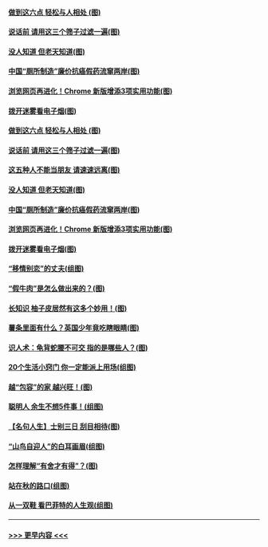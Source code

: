 #### [做到这六点 轻松与人相处 (图)](../pages/p8/907429.md?t=09190400) 
#### [说话前 请用这三个筛子过滤一遍(图)](../pages/p8/906928.md?t=09190400) 
#### [没人知道 但老天知道(图)](../pages/p8/907731.md?t=09190400) 
#### [中国“厕所制造”廉价抗癌假药流窜两岸(图)](../pages/p8/907723.md?t=09190400) 
#### [浏览网页再进化！Chrome 新版增添3项实用功能(图)](../pages/p8/907714.md?t=09190400) 
#### [拨开迷雾看电子烟(图)](../pages/p8/907427.md?t=09190400) 
#### [做到这六点 轻松与人相处 (图)](../pages/p8/907429.md?t=09190400) 
#### [说话前 请用这三个筛子过滤一遍(图)](../pages/p8/906928.md?t=09190400) 
#### [这五种人不能当朋友 请速速远离(图)](../pages/p8/907726.md?t=09190400) 
#### [没人知道 但老天知道(图)](../pages/p8/907731.md?t=09190400) 
#### [中国“厕所制造”廉价抗癌假药流窜两岸(图)](../pages/p8/907723.md?t=09190400) 
#### [浏览网页再进化！Chrome 新版增添3项实用功能(图)](../pages/p8/907714.md?t=09190400) 
#### [拨开迷雾看电子烟(图)](../pages/p8/907427.md?t=09190400) 
#### [“移情别恋”的丈夫(组图)](../pages/p8/907644.md?t=09190400) 
#### [“假牛肉”是怎么做出来的？(图)](../pages/p8/907668.md?t=09190400) 
#### [长知识 柚子皮居然有这多个妙用！(图)](../pages/p8/907425.md?t=09190400) 
#### [薯条里面有什么？英国少年竟吃瞎眼睛(图)](../pages/p8/907381.md?t=09190400) 
#### [识人术：龟背蛇腰不可交 指的是哪些人？(图)](../pages/p8/907503.md?t=09190400) 
#### [20个生活小窍门 你一定能派上用场(组图)](../pages/p8/907510.md?t=09190400) 
#### [越“包容”的家 越兴旺！(图)](../pages/p8/907328.md?t=09190400) 
#### [聪明人 余生不想5件事！(组图)](../pages/p8/907364.md?t=09190400) 
#### [【名句人生】士别三日 刮目相待(图)](../pages/p8/906988.md?t=09190400) 
#### [“山鸟自迎人”的白耳画眉(组图)](../pages/p8/907332.md?t=09190400) 
#### [怎样理解“有舍才有得”？(图)](../pages/p8/906872.md?t=09190400) 
#### [站在秋的路口(组图)](../pages/p8/906914.md?t=09190400) 
#### [从一双鞋 看巴菲特的人生观(组图)](../pages/p8/907311.md?t=09190400) 

----
#### [ >>> 更早内容 <<< ](../indexes/p8-earlier.md)
